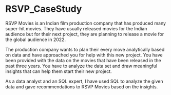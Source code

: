 # RSVP_CaseStudy
RSVP Movies is an Indian film production company that has produced many super-hit movies. They have usually released movies for the Indian audience but for their next project, they are planning to release a movie for the global audience in 2022.

The production company wants to plan their every move analytically based on data and have approached you for help with this new project. You have been provided with the data on the movies that have been released in the past three years. You have to analyze the data set and draw meaningful insights that can help them start their new project. 

As a data analyst and an SQL expert, I have used SQL to analyze the given data and gave recommendations to RSVP Movies based on the insights. 

